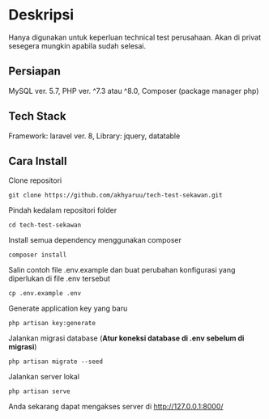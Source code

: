 # Deskripsi
Hanya digunakan untuk keperluan technical test perusahaan. Akan di privat sesegera mungkin apabila sudah selesai.

## Persiapan
MySQL ver. 5.7, PHP ver. ^7.3 atau ^8.0, Composer (package manager php)

## Tech Stack
Framework: laravel ver. 8, Library: jquery, datatable

## Cara Install
Clone repositori

    git clone https://github.com/akhyaruu/tech-test-sekawan.git

Pindah kedalam repositori folder

    cd tech-test-sekawan

Install semua dependency menggunakan composer

    composer install

Salin contoh file .env.example dan buat perubahan konfigurasi yang diperlukan di file .env tersebut

    cp .env.example .env

Generate application key yang baru

    php artisan key:generate


Jalankan migrasi database (**Atur koneksi database di .env sebelum di migrasi**)

    php artisan migrate --seed

Jalankan server lokal

    php artisan serve

Anda sekarang dapat mengakses server di http://127.0.0.1:8000/
